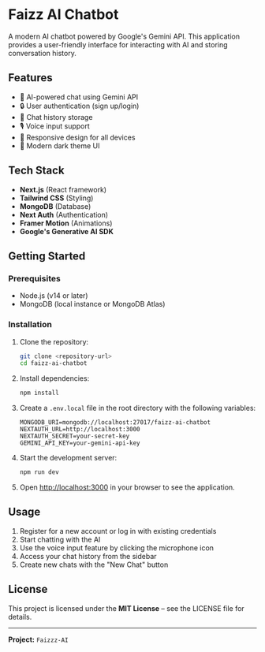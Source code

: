 # Faizz AI Chatbot

A modern AI chatbot powered by Google's Gemini API. This application provides a user-friendly interface for interacting with AI and storing conversation history.

## Features

- 🤖 AI-powered chat using Gemini API  
- 🔒 User authentication (sign up/login)  
- 💬 Chat history storage  
- 🎙️ Voice input support  
- 📱 Responsive design for all devices  
- 🌙 Modern dark theme UI  

## Tech Stack

- **Next.js** (React framework)  
- **Tailwind CSS** (Styling)  
- **MongoDB** (Database)  
- **Next Auth** (Authentication)  
- **Framer Motion** (Animations)  
- **Google's Generative AI SDK**

## Getting Started

### Prerequisites

- Node.js (v14 or later)  
- MongoDB (local instance or MongoDB Atlas)

### Installation

1. Clone the repository:

    ```bash
    git clone <repository-url>
    cd faizz-ai-chatbot
    ```

2. Install dependencies:

    ```bash
    npm install
    ```

3. Create a `.env.local` file in the root directory with the following variables:

    ```env
    MONGODB_URI=mongodb://localhost:27017/faizz-ai-chatbot
    NEXTAUTH_URL=http://localhost:3000
    NEXTAUTH_SECRET=your-secret-key
    GEMINI_API_KEY=your-gemini-api-key
    ```

4. Start the development server:

    ```bash
    npm run dev
    ```

5. Open [http://localhost:3000](http://localhost:3000) in your browser to see the application.

## Usage

1. Register for a new account or log in with existing credentials  
2. Start chatting with the AI  
3. Use the voice input feature by clicking the microphone icon  
4. Access your chat history from the sidebar  
5. Create new chats with the "New Chat" button

## License

This project is licensed under the **MIT License** – see the LICENSE file for details.

---

**Project:** `Faizzz-AI`

